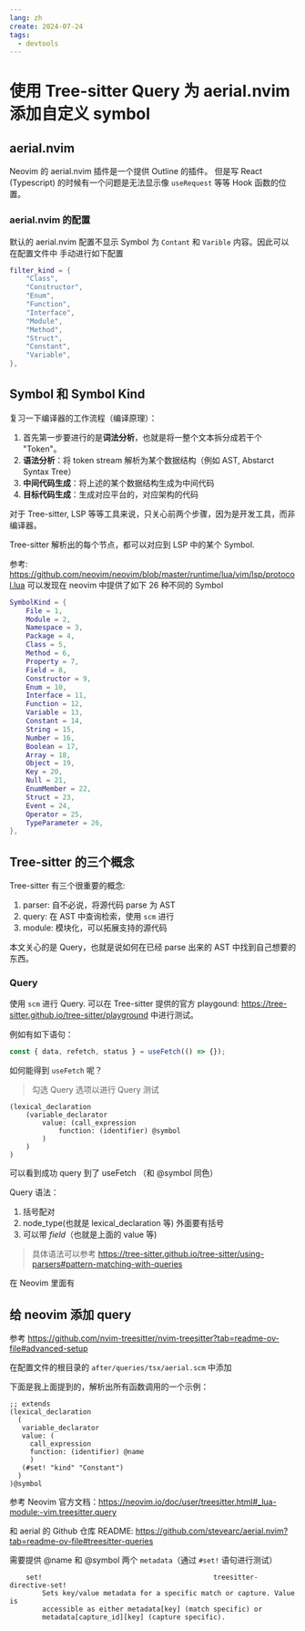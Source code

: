 ```yaml
---
lang: zh
create: 2024-07-24
tags:
  - devtools
---
```


# 使用 Tree-sitter Query 为 aerial.nvim 添加自定义 symbol

## aerial.nvim

Neovim 的 aerial.nvim 插件是一个提供 Outline 的插件。
但是写 React (Typescript) 的时候有一个问题是无法显示像 `useRequest` 等等 Hook 函数的位置。

### aerial.nvim 的配置

默认的 aerial.nvim 配置不显示 Symbol 为 `Contant` 和 `Varible` 内容。因此可以在配置文件中
手动进行如下配置

```lua
filter_kind = {
    "Class",
    "Constructor",
    "Enum",
    "Function",
    "Interface",
    "Module",
    "Method",
    "Struct",
    "Constant",
    "Variable",
},
```

## Symbol 和 Symbol Kind

复习一下编译器的工作流程（编译原理）：

1. 首先第一步要进行的是**词法分析**，也就是将一整个文本拆分成若干个 "Token"。
2. **语法分析**：将 token stream 解析为某个数据结构（例如 AST, Abstarct Syntax Tree）
3. **中间代码生成**：将上述的某个数据结构生成为中间代码
4. **目标代码生成**：生成对应平台的，对应架构的代码

对于 Tree-sitter, LSP 等等工具来说，只关心前两个步骤，因为是开发工具，而非编译器。

Tree-sitter 解析出的每个节点，都可以对应到 LSP 中的某个 Symbol.

参考: https://github.com/neovim/neovim/blob/master/runtime/lua/vim/lsp/protocol.lua
可以发现在 neovim 中提供了如下 26 种不同的 Symbol

```lua
SymbolKind = {
    File = 1,
    Module = 2,
    Namespace = 3,
    Package = 4,
    Class = 5,
    Method = 6,
    Property = 7,
    Field = 8,
    Constructor = 9,
    Enum = 10,
    Interface = 11,
    Function = 12,
    Variable = 13,
    Constant = 14,
    String = 15,
    Number = 16,
    Boolean = 17,
    Array = 18,
    Object = 19,
    Key = 20,
    Null = 21,
    EnumMember = 22,
    Struct = 23,
    Event = 24,
    Operator = 25,
    TypeParameter = 26,
},
```

## Tree-sitter 的三个概念

Tree-sitter 有三个很重要的概念:

1. parser: 自不必说，将源代码 parse 为 AST
2. query: 在 AST 中查询检索，使用 `scm` 进行
3. module: 模块化，可以拓展支持的源代码

本文关心的是 Query，也就是说如何在已经 parse 出来的 AST 中找到自己想要的东西。

### Query

使用 `scm` 进行 Query. 可以在 Tree-sitter 提供的官方 playgound: https://tree-sitter.github.io/tree-sitter/playground
中进行测试。

例如有如下语句：

```typescript
const { data, refetch, status } = useFetch(() => {});
```

如何能得到 `useFetch` 呢？

> 勾选 Query 选项以进行 Query 测试

```query
(lexical_declaration
	(variable_declarator
    	value: (call_expression
        	function: (identifier) @symbol
        )
    )
)
```

可以看到成功 query 到了 useFetch （和 @symbol 同色）

Query 语法：

1. 括号配对
2. node_type(也就是 lexical_declaration 等) 外面要有括号
3. 可以带 _field_（也就是上面的 value 等)

> 具体语法可以参考 https://tree-sitter.github.io/tree-sitter/using-parsers#pattern-matching-with-queries

在 Neovim 里面有

## 给 neovim 添加 query

参考 https://github.com/nvim-treesitter/nvim-treesitter?tab=readme-ov-file#advanced-setup

在配置文件的根目录的 `after/queries/tsx/aerial.scm` 中添加

下面是我上面提到的，解析出所有函数调用的一个示例：

```query
;; extends
(lexical_declaration
  (
   variable_declarator
   value: (
     call_expression
     function: (identifier) @name
     )
   (#set! "kind" "Constant")
  )
)@symbol
```

参考 Neovim 官方文档：https://neovim.io/doc/user/treesitter.html#_lua-module:-vim.treesitter.query

和 aerial 的 Github 仓库 README: https://github.com/stevearc/aerial.nvim?tab=readme-ov-file#treesitter-queries

需要提供 @name 和 @symbol 两个 `metadata`（通过 `#set!` 语句进行测试）

```
    set!                                          treesitter-directive-set!
        Sets key/value metadata for a specific match or capture. Value is
        accessible as either metadata[key] (match specific) or
        metadata[capture_id][key] (capture specific).
```
